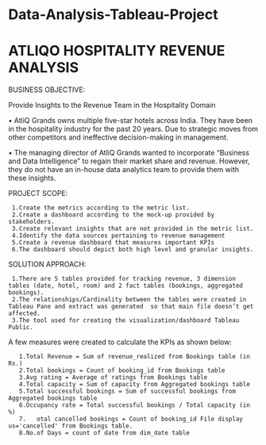 # Data-Analysis-Tableau-Project
# ATLIQO  HOSPITALITY REVENUE ANALYSIS

BUSINESS OBJECTIVE:

Provide Insights to the Revenue Team in the Hospitality Domain

•	AtliQ Grands owns multiple five-star hotels across India. They have been in the hospitality industry for the past 20 years. Due to strategic moves from other competitors and ineffective decision-making in management. 

•	The managing director of AtliQ Grands wanted to incorporate “Business and Data Intelligence” to regain their market share and revenue. However, they do not have an in-house data analytics team to provide them with these insights.

PROJECT SCOPE:

     1.Create the metrics according to the metric list.
     2.Create a dashboard according to the mock-up provided by stakeholders.
     3.Create relevant insights that are not provided in the metric list.
     4.Identify the data sources pertaining to revenue management
     5.Create a revenue dashboard that measures important KPIs
     6.The dashboard should depict both high level and granular insights.

SOLUTION APPROACH:

     1.There are 5 tables provided for tracking revenue, 3 dimension tables (date, hotel, room) and 2 fact tables (bookings, aggregated bookings).
     2.The relationships/Cardinality between the tables were created in Tableau Pane and extract was generated  so that main file doesn’t get affected.
     3.The tool used for creating the visualization/dashboard Tableau Public.


A few measures were created to calculate the KPIs as shown below:

       1.Total Revenue = Sum of revenue_realized from Bookings table (in Rs.)
       2.Total bookings = Count of booking_id from Bookings table
       3.Avg rating = Average of ratings from Bookings table
       4.Total capacity = Sum of capacity from Aggregated bookings table
       5.Total successful bookings = Sum of successful bookings from Aggregated bookings table
       6.Occupancy rate = Total successful bookings / Total capacity (in %)
       7.	otal cancelled bookings = Count of booking_id File display us='cancelled' from Bookings table.
       8.No.of Days = count of date from dim_date table


 
-----------------------------------------------------------------------------------------------------------------------------------------------------------------

